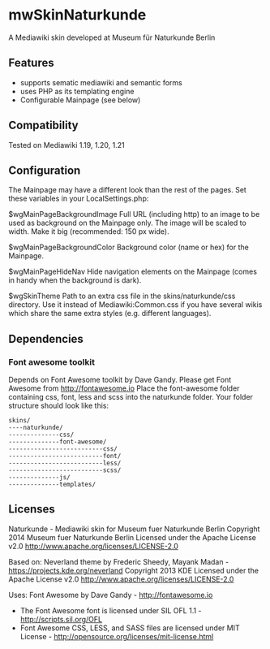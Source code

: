 ﻿# mwSkinNaturkunde
A Mediawiki skin developed at Museum für Naturkunde Berlin

## Features
 * supports sematic mediawiki and semantic forms
 * uses PHP as its templating engine
 * Configurable Mainpage (see below)

## Compatibility 
Tested on Mediawiki 1.19, 1.20, 1.21

## Configuration
The Mainpage may have a different look than the rest of the pages. Set these variables in your LocalSettings.php:

$wgMainPageBackgroundImage
Full URL (including http) to an image to be used as background on the Mainpage only. 
The image will be scaled to width. Make it big (recommended: 150 px wide).

$wgMainPageBackgroundColor
Background color (name or hex) for the Mainpage.

$wgMainPageHideNav
Hide navigation elements on the Mainpage (comes in handy when the background is dark).

$wgSkinTheme
Path to an extra css file in the skins/naturkunde/css directory. 
Use it instead of Mediawiki:Common.css if you have several wikis which share the same extra styles (e.g. different languages).

## Dependencies
### Font awesome toolkit
Depends on Font Awesome toolkit by Dave Gandy.
Please get Font Awesome from http://fontawesome.io
Place the font-awesome folder containing css, font, less and scss into the naturkunde folder.
Your folder structure should look like this:
```
skins/
----naturkunde/
--------------css/
--------------font-awesome/
--------------------------css/
--------------------------font/
--------------------------less/
--------------------------scss/
--------------js/
--------------templates/
```

## Licenses
Naturkunde - Mediawiki skin for Museum fuer Naturkunde Berlin
Copyright 2014 Museum fuer Naturkunde Berlin
Licensed under the Apache License v2.0
http://www.apache.org/licenses/LICENSE-2.0

Based on: 
Neverland theme by Frederic Sheedy, Mayank Madan - https://projects.kde.org/neverland
Copyright 2013 KDE
Licensed under the Apache License v2.0
http://www.apache.org/licenses/LICENSE-2.0

Uses: 
Font Awesome by Dave Gandy - http://fontawesome.io
 - The Font Awesome font is licensed under SIL OFL 1.1 -
   http://scripts.sil.org/OFL
 - Font Awesome CSS, LESS, and SASS files are licensed under MIT License -
   http://opensource.org/licenses/mit-license.html


